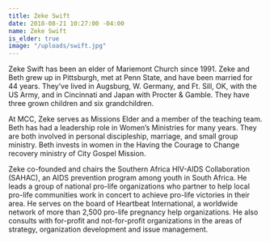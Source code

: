 ```yaml
---
title: Zeke Swift
date: 2018-08-21 10:27:00 -04:00
name: Zeke Swift
is_elder: true
image: "/uploads/swift.jpg"
---
```


Zeke Swift  has been an elder of Mariemont Church since 1991.  Zeke and Beth grew up in Pittsburgh, met at Penn State, and have been married for 44 years.   They’ve lived in Augsburg, W. Germany, and Ft. Sill, OK, with the US Army, and in Cincinnati and Japan with Procter & Gamble.  They have three grown children and six grandchildren.

At MCC, Zeke serves as Missions Elder and a member of the teaching team.  Beth has had a leadership role in Women’s Ministries for many years. They are both involved in personal discipleship, marriage, and small group ministry.  Beth invests in women in the Having the Courage to Change recovery ministry of City Gospel Mission. 

Zeke co-founded and chairs the Southern Africa HIV-AIDS Collaboration (SAHAC), an AIDS prevention program among youth in South Africa.  He leads a group of national pro-life organizations who partner to help local pro-life communities work in concert to achieve pro-life victories in their area. He serves on the board of Heartbeat International, a worldwide network of more than 2,500 pro-life pregnancy help organizations.  He also consults with for-profit and not-for-profit organizations in the areas of strategy, organization development and issue management.   
